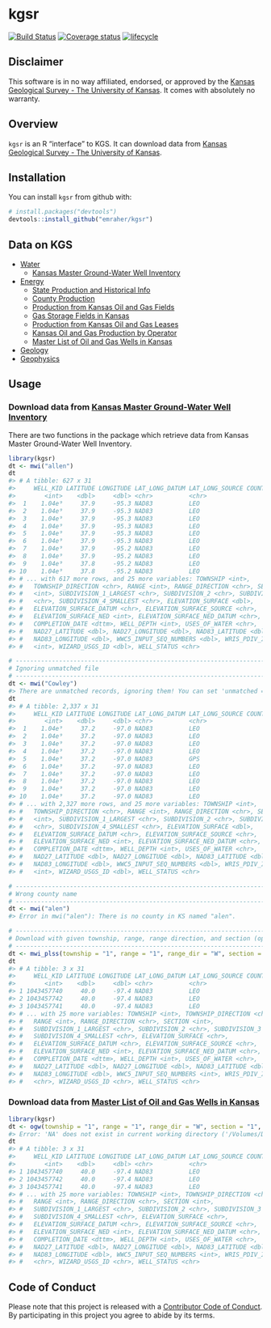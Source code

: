 
<!-- README.md is generated from README.Rmd. Please edit that file -->

# kgsr

[![Build
Status](https://travis-ci.org/emraher/kgsr.svg?branch=master)](https://travis-ci.org/emraher/kgsr)
[![Coverage
status](https://coveralls.io/repos/github/emraher/kgsr/badge.svg)](https://coveralls.io/r/emraher/kgsr?branch=master)
[![lifecycle](https://img.shields.io/badge/lifecycle-experimental-orange.svg)](https://www.tidyverse.org/lifecycle/#experimental)

## Disclaimer

This software is in no way affiliated, endorsed, or approved by the
[Kansas Geological Survey - The University of
Kansas](http://www.kgs.ku.edu/). It comes with absolutely no warranty.

## Overview

`kgsr` is an R “interface” to KGS. It can download data from [Kansas
Geological Survey - The University of Kansas](http://www.kgs.ku.edu/).

## Installation

You can install `kgsr` from github with:

``` r
# install.packages("devtools")
devtools::install_github("emraher/kgsr")
```

## Data on KGS

  - [Water](http://www.kgs.ku.edu/Hydro/hydroIndex.html)
      - [Kansas Master Ground-Water Well
        Inventory](http://hercules.kgs.ku.edu/geohydro/master_well/index.cfm)
  - [Energy](http://www.kgs.ku.edu/PRS/petroIndex.html)
      - [State Production and Historical
        Info](http://www.kgs.ku.edu/PRS/petro/state.html)
      - [County
        Production](http://www.kgs.ku.edu/PRS/petro/interactive.html)
      - [Production from Kansas Oil and Gas
        Fields](http://www.kgs.ku.edu/Magellan/Field/index.html)
      - [Gas Storage Fields in
        Kansas](http://chasm.kgs.ku.edu/ords/oil.ogf4.GasStorage)
      - [Production from Kansas Oil and Gas
        Leases](http://www.kgs.ku.edu/Magellan/Field/lease.html)
      - [Kansas Oil and Gas Production by
        Operator](http://www.kgs.ku.edu/Magellan/Field/operators.html)
      - [Master List of Oil and Gas Wells in
        Kansas](http://www.kgs.ku.edu/Magellan/Qualified/index.html)
  - [Geology](http://www.kgs.ku.edu/General/geologyIndex.html)
  - [Geophysics](http://www.kgs.ku.edu/Geophysics/esIndex.html)

## Usage

### Download data from [Kansas Master Ground-Water Well Inventory](http://hercules.kgs.ku.edu/geohydro/master_well/index.cfm)

There are two functions in the package which retrieve data from Kansas
Master Ground-Water Well Inventory.

``` r
library(kgsr)
dt <- mwi("allen")
dt
#> # A tibble: 627 x 31
#>     WELL_KID LATITUDE LONGITUDE LAT_LONG_DATUM LAT_LONG_SOURCE COUNTY_CODE
#>        <int>    <dbl>     <dbl> <chr>          <chr>                 <int>
#>  1    1.04e⁹     37.9     -95.3 NAD83          LEO                       1
#>  2    1.04e⁹     37.9     -95.3 NAD83          LEO                       1
#>  3    1.04e⁹     37.9     -95.3 NAD83          LEO                       1
#>  4    1.04e⁹     37.9     -95.3 NAD83          LEO                       1
#>  5    1.04e⁹     37.9     -95.3 NAD83          LEO                       1
#>  6    1.04e⁹     37.9     -95.3 NAD83          LEO                       1
#>  7    1.04e⁹     37.9     -95.2 NAD83          LEO                       1
#>  8    1.04e⁹     37.9     -95.2 NAD83          LEO                       1
#>  9    1.04e⁹     37.8     -95.2 NAD83          LEO                       1
#> 10    1.04e⁹     37.8     -95.2 NAD83          LEO                       1
#> # ... with 617 more rows, and 25 more variables: TOWNSHIP <int>,
#> #   TOWNSHIP_DIRECTION <chr>, RANGE <int>, RANGE_DIRECTION <chr>, SECTION
#> #   <int>, SUBDIVISION_1_LARGEST <chr>, SUBDIVISION_2 <chr>, SUBDIVISION_3
#> #   <chr>, SUBDIVISION_4_SMALLEST <chr>, ELEVATION_SURFACE <dbl>,
#> #   ELEVATION_SURFACE_DATUM <chr>, ELEVATION_SURFACE_SOURCE <chr>,
#> #   ELEVATION_SURFACE_NED <int>, ELEVATION_SURFACE_NED_DATUM <chr>,
#> #   COMPLETION_DATE <dttm>, WELL_DEPTH <int>, USES_OF_WATER <chr>,
#> #   NAD27_LATITUDE <dbl>, NAD27_LONGITUDE <dbl>, NAD83_LATITUDE <dbl>,
#> #   NAD83_LONGITUDE <dbl>, WWC5_INPUT_SEQ_NUMBERS <dbl>, WRIS_PDIV_ID
#> #   <int>, WIZARD_USGS_ID <dbl>, WELL_STATUS <chr>

# -----------------------------------------------------------------------------
# Ignoring unmatched file
# -----------------------------------------------------------------------------
dt <- mwi("Cowley")
#> There are unmatched records, ignoring them! You can set 'unmatched = TRUE' if you also want that data.
dt
#> # A tibble: 2,337 x 31
#>     WELL_KID LATITUDE LONGITUDE LAT_LONG_DATUM LAT_LONG_SOURCE COUNTY_CODE
#>        <int>    <dbl>     <dbl> <chr>          <chr>                 <int>
#>  1    1.04e⁹     37.2     -97.0 NAD83          LEO                      35
#>  2    1.04e⁹     37.2     -97.0 NAD83          LEO                      35
#>  3    1.04e⁹     37.2     -97.0 NAD83          LEO                      35
#>  4    1.04e⁹     37.2     -97.0 NAD83          LEO                      35
#>  5    1.04e⁹     37.2     -97.0 NAD83          GPS                      35
#>  6    1.04e⁹     37.2     -97.0 NAD83          LEO                      35
#>  7    1.04e⁹     37.2     -97.0 NAD83          LEO                      35
#>  8    1.04e⁹     37.2     -97.0 NAD83          LEO                      35
#>  9    1.04e⁹     37.2     -97.0 NAD83          LEO                      35
#> 10    1.04e⁹     37.2     -97.0 NAD83          LEO                      35
#> # ... with 2,327 more rows, and 25 more variables: TOWNSHIP <int>,
#> #   TOWNSHIP_DIRECTION <chr>, RANGE <int>, RANGE_DIRECTION <chr>, SECTION
#> #   <int>, SUBDIVISION_1_LARGEST <chr>, SUBDIVISION_2 <chr>, SUBDIVISION_3
#> #   <chr>, SUBDIVISION_4_SMALLEST <chr>, ELEVATION_SURFACE <dbl>,
#> #   ELEVATION_SURFACE_DATUM <chr>, ELEVATION_SURFACE_SOURCE <chr>,
#> #   ELEVATION_SURFACE_NED <int>, ELEVATION_SURFACE_NED_DATUM <chr>,
#> #   COMPLETION_DATE <dttm>, WELL_DEPTH <int>, USES_OF_WATER <chr>,
#> #   NAD27_LATITUDE <dbl>, NAD27_LONGITUDE <dbl>, NAD83_LATITUDE <dbl>,
#> #   NAD83_LONGITUDE <dbl>, WWC5_INPUT_SEQ_NUMBERS <dbl>, WRIS_PDIV_ID
#> #   <int>, WIZARD_USGS_ID <dbl>, WELL_STATUS <chr>

# -----------------------------------------------------------------------------
# Wrong county name
# -----------------------------------------------------------------------------
dt <- mwi("alen")
#> Error in mwi("alen"): There is no county in KS named "alen".

# -----------------------------------------------------------------------------
# Download with given township, range, range direction, and section (optional).
# -----------------------------------------------------------------------------
dt <- mwi_plss(township = "1", range = "1", range_dir = "W", section = "1", unmatched = TRUE)
dt
#> # A tibble: 3 x 31
#>     WELL_KID LATITUDE LONGITUDE LAT_LONG_DATUM LAT_LONG_SOURCE COUNTY_CODE
#>        <int>    <dbl>     <dbl> <chr>          <chr>                 <int>
#> 1 1043457740     40.0     -97.4 NAD83          LEO                     157
#> 2 1043457742     40.0     -97.4 NAD83          LEO                     157
#> 3 1043457741     40.0     -97.4 NAD83          LEO                     157
#> # ... with 25 more variables: TOWNSHIP <int>, TOWNSHIP_DIRECTION <chr>,
#> #   RANGE <int>, RANGE_DIRECTION <chr>, SECTION <int>,
#> #   SUBDIVISION_1_LARGEST <chr>, SUBDIVISION_2 <chr>, SUBDIVISION_3 <chr>,
#> #   SUBDIVISION_4_SMALLEST <chr>, ELEVATION_SURFACE <chr>,
#> #   ELEVATION_SURFACE_DATUM <chr>, ELEVATION_SURFACE_SOURCE <chr>,
#> #   ELEVATION_SURFACE_NED <int>, ELEVATION_SURFACE_NED_DATUM <chr>,
#> #   COMPLETION_DATE <dttm>, WELL_DEPTH <int>, USES_OF_WATER <chr>,
#> #   NAD27_LATITUDE <dbl>, NAD27_LONGITUDE <dbl>, NAD83_LATITUDE <dbl>,
#> #   NAD83_LONGITUDE <dbl>, WWC5_INPUT_SEQ_NUMBERS <int>, WRIS_PDIV_ID
#> #   <chr>, WIZARD_USGS_ID <chr>, WELL_STATUS <chr>
```

### Download data from [Master List of Oil and Gas Wells in Kansas](http://www.kgs.ku.edu/Magellan/Qualified/index.html)

``` r
library(kgsr)
dt <- ogw(township = "1", range = "1", range_dir = "W", section = "1", welltype = "OIL")
#> Error: 'NA' does not exist in current working directory ('/Volumes/Dropbox/Dropbox/gitRepos/kgsr').
dt
#> # A tibble: 3 x 31
#>     WELL_KID LATITUDE LONGITUDE LAT_LONG_DATUM LAT_LONG_SOURCE COUNTY_CODE
#>        <int>    <dbl>     <dbl> <chr>          <chr>                 <int>
#> 1 1043457740     40.0     -97.4 NAD83          LEO                     157
#> 2 1043457742     40.0     -97.4 NAD83          LEO                     157
#> 3 1043457741     40.0     -97.4 NAD83          LEO                     157
#> # ... with 25 more variables: TOWNSHIP <int>, TOWNSHIP_DIRECTION <chr>,
#> #   RANGE <int>, RANGE_DIRECTION <chr>, SECTION <int>,
#> #   SUBDIVISION_1_LARGEST <chr>, SUBDIVISION_2 <chr>, SUBDIVISION_3 <chr>,
#> #   SUBDIVISION_4_SMALLEST <chr>, ELEVATION_SURFACE <chr>,
#> #   ELEVATION_SURFACE_DATUM <chr>, ELEVATION_SURFACE_SOURCE <chr>,
#> #   ELEVATION_SURFACE_NED <int>, ELEVATION_SURFACE_NED_DATUM <chr>,
#> #   COMPLETION_DATE <dttm>, WELL_DEPTH <int>, USES_OF_WATER <chr>,
#> #   NAD27_LATITUDE <dbl>, NAD27_LONGITUDE <dbl>, NAD83_LATITUDE <dbl>,
#> #   NAD83_LONGITUDE <dbl>, WWC5_INPUT_SEQ_NUMBERS <int>, WRIS_PDIV_ID
#> #   <chr>, WIZARD_USGS_ID <chr>, WELL_STATUS <chr>
```

## Code of Conduct

Please note that this project is released with a [Contributor Code of
Conduct](CODE_OF_CONDUCT.md). By participating in this project you agree
to abide by its terms.
